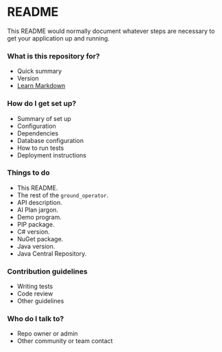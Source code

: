 # README #

This README would normally document whatever steps are necessary to get your application up and running.

### What is this repository for? ###

* Quick summary
* Version
* [Learn Markdown](https://bitbucket.org/tutorials/markdowndemo)

### How do I get set up? ###

* Summary of set up
* Configuration
* Dependencies
* Database configuration
* How to run tests
* Deployment instructions

### Things to do ###

* This README.
* The rest of the `ground_operator`.
* API description.
* AI Plan jargon.
* Demo program.
* PIP package.
* C# version.
* NuGet package.
* Java version.
* Java Central Repository.


### Contribution guidelines ###

* Writing tests
* Code review
* Other guidelines

### Who do I talk to? ###

* Repo owner or admin
* Other community or team contact
